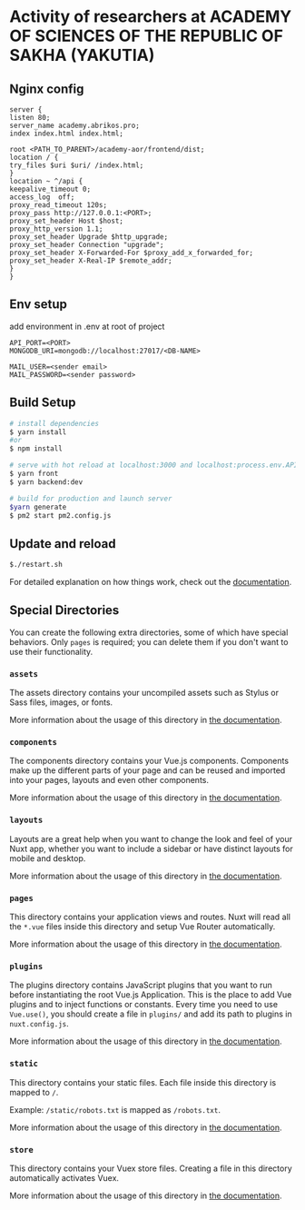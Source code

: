 # Activity of researchers at ACADEMY OF SCIENCES OF THE REPUBLIC OF SAKHA (YAKUTIA)
## Nginx config
```
server {
listen 80;
server_name academy.abrikos.pro;
index index.html index.html;

root <PATH_TO_PARENT>/academy-aor/frontend/dist;
location / {
try_files $uri $uri/ /index.html;
}
location ~ ^/api {
keepalive_timeout 0;
access_log  off;
proxy_read_timeout 120s;
proxy_pass http://127.0.0.1:<PORT>;
proxy_set_header Host $host;
proxy_http_version 1.1;
proxy_set_header Upgrade $http_upgrade;
proxy_set_header Connection "upgrade";
proxy_set_header X-Forwarded-For $proxy_add_x_forwarded_for;
proxy_set_header X-Real-IP $remote_addr;
}
}
```

## Env setup
add environment in .env at root of project
```
API_PORT=<PORT>
MONGODB_URI=mongodb://localhost:27017/<DB-NAME>

MAIL_USER=<sender email>
MAIL_PASSWORD=<sender password>

```
## Build Setup

```bash
# install dependencies
$ yarn install
#or
$ npm install

# serve with hot reload at localhost:3000 and localhost:process.env.API_PORT 
$ yarn front
$ yarn backend:dev

# build for production and launch server
$yarn generate
$ pm2 start pm2.config.js
```

## Update and reload
```bash
$./restart.sh
```

For detailed explanation on how things work, check out the [documentation](https://nuxtjs.org).

## Special Directories

You can create the following extra directories, some of which have special behaviors. Only `pages` is required; you can delete them if you don't want to use their functionality.

### `assets`

The assets directory contains your uncompiled assets such as Stylus or Sass files, images, or fonts.

More information about the usage of this directory in [the documentation](https://nuxtjs.org/docs/2.x/directory-structure/assets).

### `components`

The components directory contains your Vue.js components. Components make up the different parts of your page and can be reused and imported into your pages, layouts and even other components.

More information about the usage of this directory in [the documentation](https://nuxtjs.org/docs/2.x/directory-structure/components).

### `layouts`

Layouts are a great help when you want to change the look and feel of your Nuxt app, whether you want to include a sidebar or have distinct layouts for mobile and desktop.

More information about the usage of this directory in [the documentation](https://nuxtjs.org/docs/2.x/directory-structure/layouts).


### `pages`

This directory contains your application views and routes. Nuxt will read all the `*.vue` files inside this directory and setup Vue Router automatically.

More information about the usage of this directory in [the documentation](https://nuxtjs.org/docs/2.x/get-started/routing).

### `plugins`

The plugins directory contains JavaScript plugins that you want to run before instantiating the root Vue.js Application. This is the place to add Vue plugins and to inject functions or constants. Every time you need to use `Vue.use()`, you should create a file in `plugins/` and add its path to plugins in `nuxt.config.js`.

More information about the usage of this directory in [the documentation](https://nuxtjs.org/docs/2.x/directory-structure/plugins).

### `static`

This directory contains your static files. Each file inside this directory is mapped to `/`.

Example: `/static/robots.txt` is mapped as `/robots.txt`.

More information about the usage of this directory in [the documentation](https://nuxtjs.org/docs/2.x/directory-structure/static).

### `store`

This directory contains your Vuex store files. Creating a file in this directory automatically activates Vuex.

More information about the usage of this directory in [the documentation](https://nuxtjs.org/docs/2.x/directory-structure/store).
